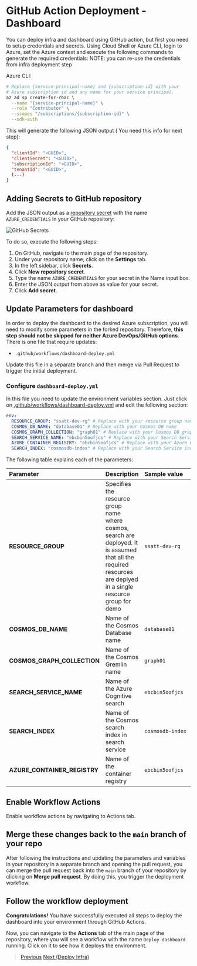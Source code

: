 # GitHub Action Deployment - Dashboard

You can deploy infra and dashboard using GitHub action, but first you need to setup credentials and secrets. Using Cloud Shell or Azure CLI, login to Azure, set the Azure context and execute the following commands to generate the required credentials:
NOTE: you can re-use the credentials from infra deployment step

Azure CLI:

```bash
# Replace {service-principal-name} and {subscription-id} with your
# Azure subscription id and any name for your service principal.
az ad sp create-for-rbac \
  --name "{service-principal-name}" \
  --role "Contributor" \
  --scopes "/subscriptions/{subscription-id}" \
  --sdk-auth
```

This will generate the following JSON output ( You need this info for next step):

```json
{
  "clientId": "<GUID>",
  "clientSecret": "<GUID>",
  "subscriptionId": "<GUID>",
  "tenantId": "<GUID>",
  (...)
}
```

## Adding Secrets to GitHub repository

Add the JSON output as a [repository secret](https://docs.github.com/en/actions/reference/encrypted-secrets#creating-encrypted-secrets-for-a-repository) with the name `AZURE_CREDENTIALS` in your GitHub repository:

![GitHub Secrets](/docs/images/AzureCredentialsGH.png)

To do so, execute the following steps:

1. On GitHub, navigate to the main page of the repository.
2. Under your repository name, click on the **Settings** tab.
3. In the left sidebar, click **Secrets**.
4. Click **New repository secret**.
5. Type the name `AZURE_CREDENTIALS` for your secret in the Name input box.
6. Enter the JSON output from above as value for your secret.
7. Click **Add secret**.

## Update Parameters for dashboard

In order to deploy the dashboard to the desired Azure subscription, you will need to modify some parameters in the forked repository. Therefore, **this step should not be skipped for neither Azure DevOps/GitHub options**. There is one file that require updates:

- `.github/workflows/dashboard-deploy.yml`

Update this file in a separate branch and then merge via Pull Request to trigger the initial deployment.

### Configure `dashboard-deploy.yml`

In this file you need to update the environment variables section. Just click on [.github/workflows/dashboard-deploy.yml](/.github/workflows/dashboard-deploy.yml) and edit the following section:

```yaml
env:
  RESOURCE_GROUP: "ssatt-dev-rg" # Replace with your resource group name
  COSMOS_DB_NAME: "database01" # Replace with your Cosmos DB name
  COSMOS_GRAPH_COLLECTION: "graph01" # Replace with your Cosmos DB graph collection name
  SEARCH_SERVICE_NAME: "ebcbin5oofjcs" # Replace with your Search Service name
  AZURE_CONTAINER_REGISTRY: "ebcbin5oofjcs" # Replace with your Azure Container Registry name
  SEARCH_INDEX: "cosmosdb-index" # Replace with your Search Service index name
```

The following table explains each of the parameters:

| Parameter          | Description                                                                                                                                         | Sample value                                                          |
| :----------------- | :-------------------------------------------------------------------------------------------------------------------------------------------------- | :-------------------------------------------------------------------- |
| **RESOURCE_GROUP** | Specifies the resource group name where cosmos, search are deployed. It is assumed that all the required resources are deplyed in a single resource group for demo                                                     | <div style="width: 36ch">`ssatt-dev-rg`</div> |
| **COSMOS_DB_NAME** | Name of the Cosmos Database name | `database01`                                                       |
| **COSMOS_GRAPH_COLLECTION** | Name of the Cosmos Gremlin name | `graph01`        
| **SEARCH_SERVICE_NAME** | Name of the Azure Cognitive search | `ebcbin5oofjcs`
| **SEARCH_INDEX** | Name of the Cosmos search index in search service | `cosmosdb-index`        
| **AZURE_CONTAINER_REGISTRY** | Name of the container registry | `ebcbin5oofjcs`        

## Enable Workflow Actions

Enable workflow actions by navigating to Actions tab.

## Merge these changes back to the `main` branch of your repo

After following the instructions and updating the parameters and variables in your repository in a separate branch and opening the pull request, you can merge the pull request back into the `main` branch of your repository by clicking on **Merge pull request**. By doing this, you trigger the deployment workflow.

## Follow the workflow deployment

**Congratulations!** You have successfully executed all steps to deploy the dashboard into your environment through GitHub Actions.

Now, you can navigate to the **Actions** tab of the main page of the repository, where you will see a workflow with the name `Deploy dashboard` running. Click on it to see how it deploys the environment.

>[Previous](/README.md)
>[Next (Deploy Infra)](/github_action_infra_deploy.md)
